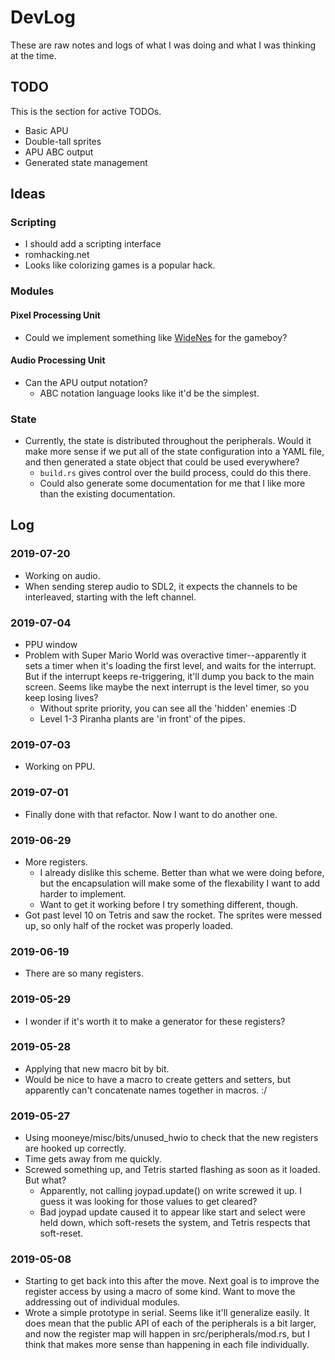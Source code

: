 # DevLog

These are raw notes and logs of what I was doing and what I was thinking at the time.

## TODO

This is the section for active TODOs.

* Basic APU
* Double-tall sprites
* APU ABC output
* Generated state management


## Ideas

### Scripting

* I should add a scripting interface
* romhacking.net
 * Looks like colorizing games is a popular hack.

### Modules

#### Pixel Processing Unit

* Could we implement something like [WideNes](http://prilik.com/blog/2018/08/24/wideNES.html) for
  the gameboy?

#### Audio Processing Unit

* Can the APU output notation?
  * ABC notation language looks like it'd be the simplest.

### State

* Currently, the state is distributed throughout the peripherals. Would it make more sense if we put
  all of the state configuration into a YAML file, and then generated a state object that could be
  used everywhere?
  * `build.rs` gives control over the build process, could do this there.
  * Could also generate some documentation for me that I like more than the existing documentation.

## Log

### 2019-07-20

 * Working on audio.
 * When sending sterep audio to SDL2, it expects the channels to be interleaved, starting with
   the left channel.

### 2019-07-04

 * PPU window
 * Problem with Super Mario World was overactive timer--apparently it sets a timer when it's
   loading the first level, and waits for the interrupt. But if the interrupt keeps re-triggering,
   it'll dump you back to the main screen. Seems like maybe the next interrupt is the level timer,
   so you keep losing lives?
   * Without sprite priority, you can see all the 'hidden' enemies :D
   * Level 1-3 Piranha plants are 'in front' of the pipes.

### 2019-07-03

 * Working on PPU.

### 2019-07-01

 * Finally done with that refactor. Now I want to do another one.

### 2019-06-29

 * More registers.
   * I already dislike this scheme. Better than what we were doing before, but the encapsulation
     will make some of the flexability I want to add harder to implement.
   * Want to get it working before I try something different, though.
 * Got past level 10 on Tetris and saw the rocket. The sprites were messed up, so only half of the
   rocket was properly loaded.

### 2019-06-19

* There are so many registers.

### 2019-05-29

* I wonder if it's worth it to make a generator for these registers?

### 2019-05-28

* Applying that new macro bit by bit.
* Would be nice to have a macro to create getters and setters, but apparently can't concatenate
  names together in macros. :/

### 2019-05-27

* Using mooneye/misc/bits/unused\_hwio to check that the new registers are hooked up correctly.
* Time gets away from me quickly.
* Screwed something up, and Tetris started flashing as soon as it loaded. But what?
  * Apparently, not calling joypad.update() on write screwed it up. I guess it was looking for
    those values to get cleared?
  * Bad joypad update caused it to appear like start and select were held down, which soft-resets
    the system, and Tetris respects that soft-reset.

### 2019-05-08

* Starting to get back into this after the move. Next goal is to improve the register access by
  using a macro of some kind. Want to move the addressing out of individual modules.
* Wrote a simple prototype in serial. Seems like it'll generalize easily. It does mean that the
  public API of each of the peripherals is a bit larger, and now the register map will happen in
  src/peripherals/mod.rs, but I think that makes more sense than happening in each file
  individually.
